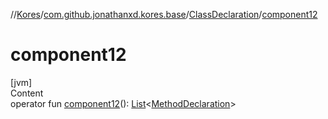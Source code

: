 //[Kores](../../index.md)/[com.github.jonathanxd.kores.base](../index.md)/[ClassDeclaration](index.md)/[component12](component12.md)



# component12  
[jvm]  
Content  
operator fun [component12](component12.md)(): [List](https://kotlinlang.org/api/latest/jvm/stdlib/kotlin.collections/-list/index.html)<[MethodDeclaration](../-method-declaration/index.md)>  



